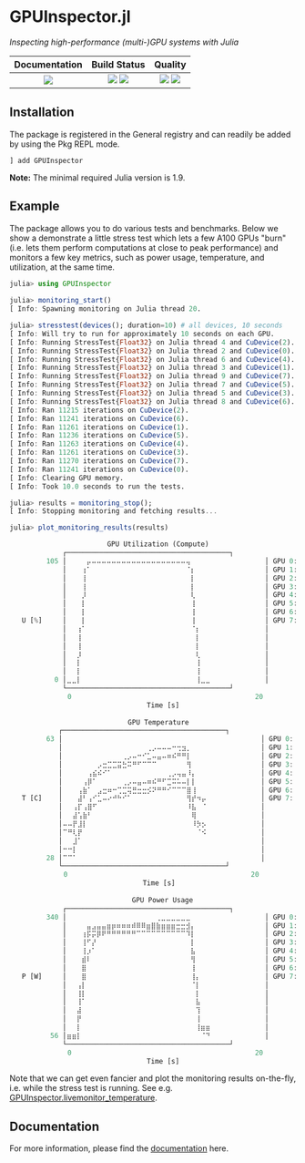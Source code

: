 # GPUInspector.jl

[docs-dev-img]: https://img.shields.io/badge/docs-dev-blue.svg
[docs-dev-url]: https://pc2.github.io/GPUInspector.jl/dev

[docs-stable-img]: https://img.shields.io/badge/docs-stable-blue.svg
[docs-stable-url]: https://pc2.github.io/GPUInspector.jl/stable

[ci-img]: https://git.uni-paderborn.de/pc2-ci/julia/GPUInspector-jl/badges/main/pipeline.svg?key_text=CI@PC2
[ci-url]: https://git.uni-paderborn.de/pc2-ci/julia/GPUInspector-jl/-/pipelines

[cov-img]: https://codecov.io/gh/pc2/GPUInspector.jl/branch/main/graph/badge.svg
[cov-url]: https://codecov.io/gh/pc2/GPUInspector.jl

[lifecycle-img]: https://img.shields.io/badge/lifecycle-maturing-orange.svg

[code-style-img]: https://img.shields.io/badge/code%20style-blue-4495d1.svg
[code-style-url]: https://github.com/invenia/BlueStyle

<!--
![Lifecycle](https://img.shields.io/badge/lifecycle-maturing-blue.svg)
![Lifecycle](https://img.shields.io/badge/lifecycle-stable-green.svg)
![Lifecycle](https://img.shields.io/badge/lifecycle-retired-orange.svg)
![Lifecycle](https://img.shields.io/badge/lifecycle-archived-red.svg)
![Lifecycle](https://img.shields.io/badge/lifecycle-dormant-blue.svg)
![Lifecycle](https://img.shields.io/badge/lifecycle-experimental-orange.svg)
-->

*Inspecting high-performance (multi-)GPU systems with Julia*

| **Documentation**                                                               | **Build Status**                                                                                |  **Quality**                                                                                |
|:-------------------------------------------------------------------------------:|:-----------------------------------------------------------------------------------------------:|:-----------------------------------------------------------------------------------------------:|
| [![][docs-dev-img]][docs-dev-url] | [![][ci-img]][ci-url] [![][cov-img]][cov-url] | ![][lifecycle-img] [![][code-style-img]][code-style-url] |

## Installation

The package is registered in the General registry and can readily be added by using the Pkg REPL mode.

```
] add GPUInspector
```

**Note:** The minimal required Julia version is 1.9.

## Example

The package allows you to do various tests and benchmarks. Below we show a demonstrate a little stress test which lets a few A100 GPUs "burn" (i.e. lets them perform computations at close to peak performance) and monitors a few key metrics, such as power usage, temperature, and utilization, at the same time.

```julia
julia> using GPUInspector                                                       
                                                                                    
julia> monitoring_start()                                                           
[ Info: Spawning monitoring on Julia thread 20.

julia> stresstest(devices(); duration=10) # all devices, 10 seconds
[ Info: Will try to run for approximately 10 seconds on each GPU.
[ Info: Running StressTest{Float32} on Julia thread 4 and CuDevice(2).
[ Info: Running StressTest{Float32} on Julia thread 2 and CuDevice(0).
[ Info: Running StressTest{Float32} on Julia thread 6 and CuDevice(4).
[ Info: Running StressTest{Float32} on Julia thread 3 and CuDevice(1).
[ Info: Running StressTest{Float32} on Julia thread 9 and CuDevice(7).
[ Info: Running StressTest{Float32} on Julia thread 7 and CuDevice(5).
[ Info: Running StressTest{Float32} on Julia thread 5 and CuDevice(3).
[ Info: Running StressTest{Float32} on Julia thread 8 and CuDevice(6).
[ Info: Ran 11215 iterations on CuDevice(2).
[ Info: Ran 11241 iterations on CuDevice(6).
[ Info: Ran 11261 iterations on CuDevice(1).
[ Info: Ran 11236 iterations on CuDevice(5).
[ Info: Ran 11263 iterations on CuDevice(4).
[ Info: Ran 11261 iterations on CuDevice(3).
[ Info: Ran 11270 iterations on CuDevice(7).
[ Info: Ran 11241 iterations on CuDevice(0).
[ Info: Clearing GPU memory.
[ Info: Took 10.0 seconds to run the tests.

julia> results = monitoring_stop();
[ Info: Stopping monitoring and fetching results...

julia> plot_monitoring_results(results)

             ⠀⠀⠀⠀⠀⠀⠀⠀⠀GPU Utilization (Compute)
             ┌────────────────────────────────────────┐        
         105 │⠀⠀⠀⠀⡤⠤⠤⠤⠤⠤⠤⠤⠤⠤⠤⠤⠤⠤⠤⠤⠤⠤⠤⠤⢤⠀⠀⠀⠀⠀⠀⠀⠀⠀⠀⠀⠀⠀⠀⠀│ GPU 0: NVIDIA A100-SXM4-40GB
             │⠀⠀⠀⢰⠁⠀⠀⠀⠀⠀⠀⠀⠀⠀⠀⠀⠀⠀⠀⠀⠀⠀⠀⠀⠈⡆⠀⠀⠀⠀⠀⠀⠀⠀⠀⠀⠀⠀⠀⠀│ GPU 1: NVIDIA A100-SXM4-40GB
             │⠀⠀⠀⢸⠀⠀⠀⠀⠀⠀⠀⠀⠀⠀⠀⠀⠀⠀⠀⠀⠀⠀⠀⠀⠀⡇⠀⠀⠀⠀⠀⠀⠀⠀⠀⠀⠀⠀⠀⠀│ GPU 2: NVIDIA A100-SXM4-40GB
             │⠀⠀⠀⢸⠀⠀⠀⠀⠀⠀⠀⠀⠀⠀⠀⠀⠀⠀⠀⠀⠀⠀⠀⠀⠀⡇⠀⠀⠀⠀⠀⠀⠀⠀⠀⠀⠀⠀⠀⠀│ GPU 3: NVIDIA A100-SXM4-40GB
             │⠀⠀⠀⡸⠀⠀⠀⠀⠀⠀⠀⠀⠀⠀⠀⠀⠀⠀⠀⠀⠀⠀⠀⠀⠀⢇⠀⠀⠀⠀⠀⠀⠀⠀⠀⠀⠀⠀⠀⠀│ GPU 4: NVIDIA A100-SXM4-40GB
             │⠀⠀⠀⡇⠀⠀⠀⠀⠀⠀⠀⠀⠀⠀⠀⠀⠀⠀⠀⠀⠀⠀⠀⠀⠀⢸⠀⠀⠀⠀⠀⠀⠀⠀⠀⠀⠀⠀⠀⠀│ GPU 5: NVIDIA A100-SXM4-40GB
             │⠀⠀⠀⡇⠀⠀⠀⠀⠀⠀⠀⠀⠀⠀⠀⠀⠀⠀⠀⠀⠀⠀⠀⠀⠀⢸⠀⠀⠀⠀⠀⠀⠀⠀⠀⠀⠀⠀⠀⠀│ GPU 6: NVIDIA A100-SXM4-40GB
   U [%]     │⠀⠀⠀⡇⠀⠀⠀⠀⠀⠀⠀⠀⠀⠀⠀⠀⠀⠀⠀⠀⠀⠀⠀⠀⠀⢸⠀⠀⠀⠀⠀⠀⠀⠀⠀⠀⠀⠀⠀⠀│ GPU 7: NVIDIA A100-SXM4-40GB
             │⠀⠀⢰⠁⠀⠀⠀⠀⠀⠀⠀⠀⠀⠀⠀⠀⠀⠀⠀⠀⠀⠀⠀⠀⠀⠈⡆⠀⠀⠀⠀⠀⠀⠀⠀⠀⠀⠀⠀⠀│                             
             │⠀⠀⢸⠀⠀⠀⠀⠀⠀⠀⠀⠀⠀⠀⠀⠀⠀⠀⠀⠀⠀⠀⠀⠀⠀⠀⡇⠀⠀⠀⠀⠀⠀⠀⠀⠀⠀⠀⠀⠀│                             
             │⠀⠀⢸⠀⠀⠀⠀⠀⠀⠀⠀⠀⠀⠀⠀⠀⠀⠀⠀⠀⠀⠀⠀⠀⠀⠀⡇⠀⠀⠀⠀⠀⠀⠀⠀⠀⠀⠀⠀⠀│                             
             │⠀⠀⡸⠀⠀⠀⠀⠀⠀⠀⠀⠀⠀⠀⠀⠀⠀⠀⠀⠀⠀⠀⠀⠀⠀⠀⢇⠀⠀⠀⠀⠀⠀⠀⠀⠀⠀⠀⠀⠀│                             
             │⠀⠀⡇⠀⠀⠀⠀⠀⠀⠀⠀⠀⠀⠀⠀⠀⠀⠀⠀⠀⠀⠀⠀⠀⠀⠀⢸⠀⠀⠀⠀⠀⠀⠀⠀⠀⠀⠀⠀⠀│                             
             │⠀⠀⡇⠀⠀⠀⠀⠀⠀⠀⠀⠀⠀⠀⠀⠀⠀⠀⠀⠀⠀⠀⠀⠀⠀⠀⢸⠀⠀⠀⠀⠀⠀⠀⠀⠀⠀⠀⠀⠀│                             
           0 │⣀⣀⡇⠀⠀⠀⠀⠀⠀⠀⠀⠀⠀⠀⠀⠀⠀⠀⠀⠀⠀⠀⠀⠀⠀⠀⢸⣀⣀⠀⠀⠀⠀⠀⠀⠀⠀⠀⠀⠀│                             
             └────────────────────────────────────────┘                             
             ⠀0⠀⠀⠀⠀⠀⠀⠀⠀⠀⠀⠀⠀⠀⠀⠀⠀⠀⠀⠀⠀⠀⠀⠀⠀⠀⠀⠀⠀⠀⠀⠀⠀⠀⠀⠀⠀⠀20⠀                             
             ⠀⠀⠀⠀⠀⠀⠀⠀⠀⠀⠀⠀⠀⠀⠀⠀⠀Time [s]⠀⠀⠀⠀⠀⠀⠀⠀⠀⠀⠀⠀⠀⠀⠀⠀⠀                                                          
                                                                                                                 
            ⠀⠀⠀⠀⠀⠀⠀⠀⠀⠀⠀⠀⠀⠀GPU Temperature⠀⠀⠀⠀⠀⠀⠀⠀⠀⠀⠀⠀⠀                             
            ┌────────────────────────────────────────┐                             
         63 │⠀⠀⠀⠀⠀⠀⠀⠀⠀⠀⠀⠀⠀⠀⠀⠀⠀⠀⠀⠀⠀⠀⠀⠀⠀⠀⠀⠀⠀⠀⠀⠀⠀⠀⠀⠀⠀⠀⠀⠀│ GPU 0: NVIDIA A100-SXM4-40GB
            │⠀⠀⠀⠀⠀⠀⠀⠀⠀⠀⠀⠀⠀⠀⠀⠀⠀⢀⡠⠤⠤⠤⠒⢒⣲⡀⠀⠀⠀⠀⠀⠀⠀⠀⠀⠀⠀⠀⠀⠀│ GPU 1: NVIDIA A100-SXM4-40GB
            │⠀⠀⠀⠀⠀⠀⠀⠀⠀⠀⠀⠀⢀⡠⠤⠒⠊⣁⠤⣤⠤⠶⠮⠛⠛⡇⠀⠀⠀⠀⠀⠀⠀⠀⠀⠀⠀⠀⠀⠀│ GPU 2: NVIDIA A100-SXM4-40GB
            │⠀⠀⠀⠀⠀⠀⠀⡠⣒⣉⣉⣭⣓⠭⠛⠋⠉⠉⠉⠀⠀⠀⠀⠀⠀⢻⠀⠀⠀⠀⠀⠀⠀⠀⠀⠀⠀⠀⠀⠀│ GPU 3: NVIDIA A100-SXM4-40GB 
            │⠀⠀⠀⠀⠀⢠⣮⠮⠊⠁⠀⠀⠀⠀⠀⠀⠀⠀⠀⠀⠀⢀⡠⢤⣤⠸⡄⠀⠀⠀⠀⠀⠀⠀⠀⠀⠀⠀⠀⠀│ GPU 4: NVIDIA A100-SXM4-40GB 
            │⠀⠀⠀⠀⢠⡿⠁⠀⠀⠀⠀⠀⢀⡠⠤⣤⠤⠶⠮⠛⠋⣉⠭⠥⠤⡇⡇⠀⠀⠀⠀⠀⠀⠀⠀⠀⠀⠀⠀⠀│ GPU 5: NVIDIA A100-SXM4-40GB 
            │⠀⠀⠀⢠⣷⠁⠀⣠⣒⠶⠒⢉⣉⢭⣛⣒⣒⡪⠝⠛⠛⠊⠉⠉⠉⣿⢸⠀⠀⠀⠀⠀⠀⠀⠀⠀⠀⠀⠀⠀│ GPU 6: NVIDIA A100-SXM4-40GB 
   T [C]    │⠀⠀⠀⣼⠃⢠⠊⣁⠤⠔⠚⠓⠊⠁⠀⠀⠀⠀⠀⠀⠀⠀⠀⠀⠀⢻⡞⠲⡤⠀⠀⠀⠀⠀⠀⠀⠀⠀⠀⠀│ GPU 7: NVIDIA A100-SXM4-40GB 
            │⠀⠀⢠⡏⢠⣿⠋⠀⠀⠀⠀⠀⠀⠀⠀⠀⠀⠀⠀⠀⠀⠀⠀⠀⠀⠸⣧⠀⠈⠀⠀⠀⠀⠀⠀⠀⠀⠀⠀⠀│                              
            │⠀⠀⣼⢡⣷⠃⠀⠀⠀⠀⠀⠀⠀⠀⠀⠀⠀⠀⠀⠀⠀⠀⠀⠀⠀⠀⢿⠀⠀⠀⠀⠀⠀⠀⠀⠀⠀⠀⠀⠀│                              
            │⠤⠤⡟⣸⡇⠀⠀⠀⠀⠀⠀⠀⠀⠀⠀⠀⠀⠀⠀⠀⠀⠀⠀⠀⠀⠀⠸⡳⡢⠀⠀⠀⠀⠀⠀⠀⠀⠀⠀⠀│                              
            │⠉⠛⢇⡟⠀⠀⠀⠀⠀⠀⠀⠀⠀⠀⠀⠀⠀⠀⠀⠀⠀⠀⠀⠀⠀⠀⠀⠈⠪⠀⠀⠀⠀⠀⠀⠀⠀⠀⠀⠀│                              
            │⠀⠀⣸⠁⠀⠀⠀⠀⠀⠀⠀⠀⠀⠀⠀⠀⠀⠀⠀⠀⠀⠀⠀⠀⠀⠀⠀⠀⠀⠀⠀⠀⠀⠀⠀⠀⠀⠀⠀⠀│                              
            │⠒⠒⡇⠀⠀⠀⠀⠀⠀⠀⠀⠀⠀⠀⠀⠀⠀⠀⠀⠀⠀⠀⠀⠀⠀⠀⠀⠀⠀⠀⠀⠀⠀⠀⠀⠀⠀⠀⠀⠀│                              
         28 │⠉⠉⠁⠀⠀⠀⠀⠀⠀⠀⠀⠀⠀⠀⠀⠀⠀⠀⠀⠀⠀⠀⠀⠀⠀⠀⠀⠀⠀⠀⠀⠀⠀⠀⠀⠀⠀⠀⠀⠀│                              
            └────────────────────────────────────────┘                              
            ⠀0⠀⠀⠀⠀⠀⠀⠀⠀⠀⠀⠀⠀⠀⠀⠀⠀⠀⠀⠀⠀⠀⠀⠀⠀⠀⠀⠀⠀⠀⠀⠀⠀⠀⠀⠀⠀⠀20⠀                              
            ⠀⠀⠀⠀⠀⠀⠀⠀⠀⠀⠀⠀⠀⠀⠀⠀⠀Time [s]⠀⠀⠀⠀⠀⠀⠀⠀⠀⠀⠀⠀⠀⠀⠀⠀⠀                              
                                                                                                                 
             ⠀⠀⠀⠀⠀⠀⠀⠀⠀⠀⠀⠀⠀⠀GPU Power Usage⠀⠀⠀⠀⠀⠀⠀⠀⠀⠀⠀⠀⠀                              
             ┌────────────────────────────────────────┐                             
         340 │⠀⠀⠀⠀⠀⠀⠀⠀⠀⠀⠀⠀⠀⠀⠀⠀⠀⠀⢀⣀⣀⣀⣀⣀⣀⠀⠀⠀⠀⠀⠀⠀⠀⠀⠀⠀⠀⠀⠀⠀│ GPU 0: NVIDIA A100-SXM4-40GB
             │⠀⠀⠀⠀⣤⣠⣤⣤⣶⡶⠶⠶⠶⠾⠿⠿⣶⣿⣷⣶⣶⣶⣒⣒⣺⡄⠀⠀⠀⠀⠀⠀⠀⠀⠀⠀⠀⠀⠀⠀│ GPU 1: NVIDIA A100-SXM4-40GB
             │⠀⠀⠀⢰⡯⡭⡿⠟⠛⠛⠛⠛⠛⠛⠉⠉⠉⠉⠉⠉⠉⠉⠉⠉⠹⡇⠀⠀⠀⠀⠀⠀⠀⠀⠀⠀⠀⠀⠀⠀│ GPU 2: NVIDIA A100-SXM4-40GB
             │⠀⠀⠀⢸⠋⡜⠀⠀⠀⠀⠀⠀⠀⠀⠀⠀⠀⠀⠀⠀⠀⠀⠀⠀⠀⡇⠀⠀⠀⠀⠀⠀⠀⠀⠀⠀⠀⠀⠀⠀│ GPU 3: NVIDIA A100-SXM4-40GB
             │⠀⠀⠀⢸⡰⠁⠀⠀⠀⠀⠀⠀⠀⠀⠀⠀⠀⠀⠀⠀⠀⠀⠀⠀⠀⣧⠀⠀⠀⠀⠀⠀⠀⠀⠀⠀⠀⠀⠀⠀│ GPU 4: NVIDIA A100-SXM4-40GB
             │⠀⠀⠀⣾⠇⠀⠀⠀⠀⠀⠀⠀⠀⠀⠀⠀⠀⠀⠀⠀⠀⠀⠀⠀⠀⢻⠀⠀⠀⠀⠀⠀⠀⠀⠀⠀⠀⠀⠀⠀│ GPU 5: NVIDIA A100-SXM4-40GB
             │⠀⠀⠀⣿⠀⠀⠀⠀⠀⠀⠀⠀⠀⠀⠀⠀⠀⠀⠀⠀⠀⠀⠀⠀⠀⢸⠀⠀⠀⠀⠀⠀⠀⠀⠀⠀⠀⠀⠀⠀│ GPU 6: NVIDIA A100-SXM4-40GB
   P [W]     │⠀⠀⠀⣿⠀⠀⠀⠀⠀⠀⠀⠀⠀⠀⠀⠀⠀⠀⠀⠀⠀⠀⠀⠀⠀⢸⡄⠀⠀⠀⠀⠀⠀⠀⠀⠀⠀⠀⠀⠀│ GPU 7: NVIDIA A100-SXM4-40GB
             │⠀⠀⢠⡇⠀⠀⠀⠀⠀⠀⠀⠀⠀⠀⠀⠀⠀⠀⠀⠀⠀⠀⠀⠀⠀⠈⡇⠀⠀⠀⠀⠀⠀⠀⠀⠀⠀⠀⠀⠀│                              
             │⠀⠀⢸⡇⠀⠀⠀⠀⠀⠀⠀⠀⠀⠀⠀⠀⠀⠀⠀⠀⠀⠀⠀⠀⠀⠀⡇⠀⠀⠀⠀⠀⠀⠀⠀⠀⠀⠀⠀⠀│                              
             │⠀⠀⢸⠁⠀⠀⠀⠀⠀⠀⠀⠀⠀⠀⠀⠀⠀⠀⠀⠀⠀⠀⠀⠀⠀⠀⣧⠀⠀⠀⠀⠀⠀⠀⠀⠀⠀⠀⠀⠀│                              
             │⠀⠀⣼⠀⠀⠀⠀⠀⠀⠀⠀⠀⠀⠀⠀⠀⠀⠀⠀⠀⠀⠀⠀⠀⠀⠀⢹⠀⠀⠀⠀⠀⠀⠀⠀⠀⠀⠀⠀⠀│                              
             │⠀⠀⡟⠀⠀⠀⠀⠀⠀⠀⠀⠀⠀⠀⠀⠀⠀⠀⠀⠀⠀⠀⠀⠀⠀⠀⢸⠀⠀⠀⠀⠀⠀⠀⠀⠀⠀⠀⠀⠀│                              
             │⠀⠀⡇⠀⠀⠀⠀⠀⠀⠀⠀⠀⠀⠀⠀⠀⠀⠀⠀⠀⠀⠀⠀⠀⠀⠀⢸⣶⣶⠀⠀⠀⠀⠀⠀⠀⠀⠀⠀⠀│                              
          56 │⣶⣶⡇⠀⠀⠀⠀⠀⠀⠀⠀⠀⠀⠀⠀⠀⠀⠀⠀⠀⠀⠀⠀⠀⠀⠀⠀⠈⠙⠀⠀⠀⠀⠀⠀⠀⠀⠀⠀⠀│                              
             └────────────────────────────────────────┘                              
             ⠀0⠀⠀⠀⠀⠀⠀⠀⠀⠀⠀⠀⠀⠀⠀⠀⠀⠀⠀⠀⠀⠀⠀⠀⠀⠀⠀⠀⠀⠀⠀⠀⠀⠀⠀⠀⠀⠀20⠀                              
             ⠀⠀⠀⠀⠀⠀⠀⠀⠀⠀⠀⠀⠀⠀⠀⠀⠀Time [s]⠀⠀⠀⠀⠀⠀⠀⠀⠀⠀⠀⠀⠀⠀⠀⠀⠀                              
```

Note that we can get even fancier and plot the monitoring results on-the-fly, i.e. while the stress test is running. See e.g. [GPUInspector.livemonitor_temperature](https://pc2.github.io/GPUInspector.jl/dev/refs/monitoring/#GPUInspector.livemonitor_temperature-Tuple{Any}).

## Documentation

For more information, please find the [documentation](https://pc2.github.io/GPUInspector.jl/dev) here.
